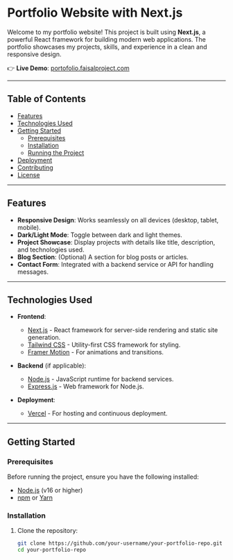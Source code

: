 # Portfolio Website with Next.js

Welcome to my portfolio website! This project is built using **Next.js**, a powerful React framework for building modern web applications. The portfolio showcases my projects, skills, and experience in a clean and responsive design.

👉 **Live Demo**: [portofolio.faisalproject.com](https://portofolio.faisalproject.com)

---

## Table of Contents

- [Features](#features)
- [Technologies Used](#technologies-used)
- [Getting Started](#getting-started)
  - [Prerequisites](#prerequisites)
  - [Installation](#installation)
  - [Running the Project](#running-the-project)
- [Deployment](#deployment)
- [Contributing](#contributing)
- [License](#license)

---

## Features

- **Responsive Design**: Works seamlessly on all devices (desktop, tablet, mobile).
- **Dark/Light Mode**: Toggle between dark and light themes.
- **Project Showcase**: Display projects with details like title, description, and technologies used.
- **Blog Section**: (Optional) A section for blog posts or articles.
- **Contact Form**: Integrated with a backend service or API for handling messages.

---

## Technologies Used

- **Frontend**:
  - [Next.js](https://nextjs.org/) - React framework for server-side rendering and static site generation.
  - [Tailwind CSS](https://tailwindcss.com/) - Utility-first CSS framework for styling.
  - [Framer Motion](https://www.framer.com/motion/) - For animations and transitions.
  
- **Backend** (if applicable):
  - [Node.js](https://nodejs.org/) - JavaScript runtime for backend services.
  - [Express.js](https://expressjs.com/) - Web framework for Node.js.

- **Deployment**:
  - [Vercel](https://vercel.com/) - For hosting and continuous deployment.

---

## Getting Started

### Prerequisites

Before running the project, ensure you have the following installed:

- [Node.js](https://nodejs.org/) (v16 or higher)
- [npm](https://www.npmjs.com/) or [Yarn](https://yarnpkg.com/)

### Installation

1. Clone the repository:
   ```bash
   git clone https://github.com/your-username/your-portfolio-repo.git
   cd your-portfolio-repo
